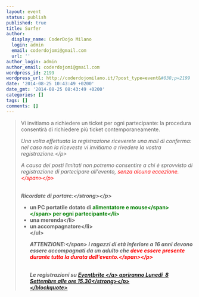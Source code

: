 ```yaml
---
layout: event
status: publish
published: true
title: Surfer
author:
  display_name: CoderDojo Milano
  login: admin
  email: coderdojomi@gmail.com
  url: ''
author_login: admin
author_email: coderdojomi@gmail.com
wordpress_id: 2199
wordpress_url: http://coderdojomilano.it/?post_type=event&#038;p=2199
date: '2014-08-25 10:43:49 +0200'
date_gmt: '2014-08-25 08:43:49 +0200'
categories: []
tags: []
comments: []
---
```

<blockquote>Vi invitiamo a richiedere&nbsp;un ticket per ogni partecipante: la procedura consentir&agrave; di richiedere pi&ugrave; ticket contemporaneamente.</p>
<p style="font-style: italic;">Una volta effettuata la registrazione riceverete una mail di conferma: nel caso non la riceveste vi invitiamo a rivedere la vostra registrazione.<&#47;p></p>
<p style="font-style: italic;">A causa dei posti limitati non potremo consentire a chi &egrave; sprovvisto di registrazione di partecipare all'evento,&nbsp;<span style="color: #ff0000;">senza alcuna eccezione.<&#47;span><&#47;p><br />
&nbsp;</p>
<p style="font-style: italic;"><strong>Ricordate di portare:<&#47;strong><&#47;p></p>
<ul>
<li>un PC portatile dotato di&nbsp;<span style="font-weight: bold;"><span style="color: #008000;">alimentatore e mouse<&#47;span><&#47;span>&nbsp;per ogni partecipante<&#47;li>
<li>una merenda<&#47;li>
<li>un accompagnatore<&#47;li><br />
<&#47;ul></p>
<p style="font-style: italic;"><span style="font-weight: bold;">ATTENZIONE:<&#47;span>&nbsp;i ragazzi di et&agrave; inferiore a 16 anni devono essere accompagnati da un adulto che<span style="color: #ff0000;">&nbsp;deve essere presente durante tutta la durata dell'evento.<&#47;span><&#47;p><br />
&nbsp;</p>
<p style="font-style: italic;">Le registrazioni su&nbsp;<a href="https:&#47;&#47;www.eventbrite.it&#47;e&#47;biglietti-surfer-by-coderdojo-milano-workingcapital-12939836399" target="_blank">Eventbrite&nbsp;<&#47;a>&nbsp;apriranno <strong>Lunedi &nbsp;8 Settembre alle ore 15.30<&#47;strong><&#47;p><br />
<&#47;blockquote></p>

